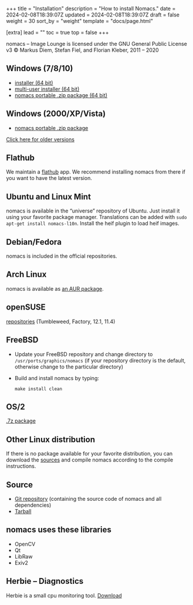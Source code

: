 +++
title = "Installation"
description = "How to install Nomacs."
date = 2024-02-08T18:39:07Z
updated = 2024-02-08T18:39:07Z
draft = false
weight = 30
sort_by = "weight"
template = "docs/page.html"

[extra]
lead = ""
toc = true
top = false
+++

nomacs – Image Lounge is licensed under the GNU General Public License v3
© Markus Diem, Stefan Fiel, and Florian Kleber, 2011 – 2020

## Windows (7/8/10)

- [installer (64 bit)](https://github.com/nomacs/nomacs/releases/latest/download/nomacs-setup-x64.msi)
- [multi-user installer (64 bit)](https://github.com/nomacs/nomacs/releases/latest/download/nomacs-setup-x64.exe)
- [nomacs portable .zip package (64 bit)](https://github.com/nomacs/nomacs/releases/latest/download/nomacs-portable-win.zip)

## Windows (2000/XP/Vista)

- [nomacs portable .zip package](https://github.com/nomacs/nomacs/releases/download/2.4.6/nomacs-2.4.6-x86-WinXP.zip)

[Click here for older versions](https://github.com/nomacs/nomacs/releases)

## Flathub

We maintain a [flathub](https://flathub.org/apps/details/org.nomacs.ImageLounge) app.
We recommend installing nomacs from there if you want to have the latest version.

## Ubuntu and Linux Mint

nomacs is available in the “universe” repository of Ubuntu.
Just install it using your favorite package manager.
Translations can be added with `sudo apt-get install nomacs-l10n`.
Install the heif plugin to load heif images.

## Debian/Fedora

nomacs is included in the official repositories.

## Arch Linux

nomacs is available as [an AUR package](https://aur.archlinux.org/packages/nomacs).

## openSUSE

[repositories](https://software.opensuse.org/download/package?project=X11:QtDesktop&package=nomacs) (Tumbleweed, Factory, 12.1, 11.4)

## FreeBSD

- Update your FreeBSD repository and change directory to `/usr/ports/graphics/nomacs`
  (if your repository directory is the default, otherwise change to the particular directory)
- Build and install nomacs by typing:

    ```shell
    make install clean
    ```

## OS/2

[.7z package](ftp://ftp.netlabs.org/pub/qtapps/nomacs-2.4.6-os2.7z)

## Other Linux distribution

If there is no package available for your favorite distribution,
you can download the [sources](http://github.com/nomacs/nomacs/releases/latest)
and compile nomacs according to the compile instructions.

## Source

- [Git repository](https://github.com/nomacs/nomacs.git) (containing the source code of nomacs and all dependencies)
- [Tarball](https://github.com/nomacs/nomacs/releases/)

## nomacs uses these libraries

- OpenCV
- Qt
- LibRaw
- Exiv2

## Herbie – Diagnostics

Herbie is a small cpu monitoring tool.
[Download](https://github.com/diemmarkus/Herbie/releases/download/0.2/herbie-setup.exe)
